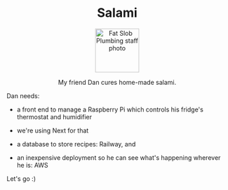 <h1 align="center">Salami</h1>

<p align="center"><img width="auto" height="100px" alt="Fat Slob Plumbing staff photo" src="./public/salami-02.png"/></p>

<p align="center">My friend Dan cures home-made salami.</p>


Dan needs:

- a front end to manage a Raspberry Pi which controls his fridge's thermostat and humidifier
- we're using Next for that

- a database to store recipes: Railway, and

- an inexpensive deployment so he can see what's happening wherever he is: AWS


Let's go :)
